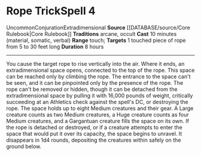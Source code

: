 ﻿---
component:
- Material
- Somatic
- Verbal
duration: 8 hours
heighten_level: '4'
id: '264'
level: '4'
name: Rope Trick
range: touch
rarity: Uncommon
school: Conjuration
source: '[[DATABASE/source/Core Rulebook|Core Rulebook]]'
target: 1 touched piece of rope from 5 to 30 feet long
tradition:
- Arcane
- Occult
trait:
- '[[DATABASE/trait/Conjuration|Conjuration]]'
- '[[DATABASE/trait/Extradimensional|Extradimensional]]'
- '[[DATABASE/trait/Uncommon|Uncommon]]'
type: Spell

---
# Rope Trick<span class="item-type">Spell 4</span>

<span class="trait-uncommon item-trait">Uncommon</span><span class="item-trait">Conjuration</span><span class="item-trait">Extradimensional</span>
**Source** [[DATABASE/source/Core Rulebook|Core Rulebook]] 
**Traditions** arcane, occult
**Cast** 10 minutes (material, somatic, verbal)
**Range** touch; **Targets** 1 touched piece of rope from 5 to 30 feet long
**Duration** 8 hours

---
You cause the target rope to rise vertically into the air. Where it ends, an extradimensional space opens, connected to the top of the rope. This space can be reached only by climbing the rope.
The entrance to the space can't be seen, and it can be pinpointed only by the presence of the rope. The rope can't be removed or hidden, though it can be detached from the extradimensional space by pulling it with 16,000 pounds of weight, critically succeeding at an Athletics check against the spell's DC, or destroying the rope. The space holds up to eight Medium creatures and their gear. A Large creature counts as two Medium creatures, a Huge creature counts as four Medium creatures, and a Gargantuan creature fills the space on its own.
If the rope is detached or destroyed, or if a creature attempts to enter the space that would put it over its capacity, the space begins to unravel. It disappears in 1d4 rounds, depositing the creatures within safely on the ground below.
